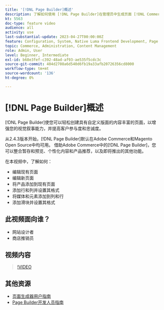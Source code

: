 ```yaml
---
title: '[!DNL Page Builder]概述'
description: 了解如何使用 [!DNL Page Builder]在管理员中生成页面 [!DNL Commerce] 存储页面。
kt: 5563
doc-type: feature video
audience: all
activity: use
last-substantial-update: 2023-04-27T00:00:00Z
feature: Configuration, System, Native Luma Frontend Development, Page Content
topic: Commerce, Administration, Content Management
role: Admin, User
level: Beginner, Intermediate
exl-id: b68e3fef-c392-48ad-af93-ae535f5cdc3c
source-git-commit: 404d2708a6d540d6fb19a33afb20726356cd8000
workflow-type: tm+mt
source-wordcount: '136'
ht-degree: 0%

---
```


# [!DNL Page Builder]概述

[!DNL Page Builder]使您可以轻松创建具有自定义版面的内容丰富的页面，以增强您的视觉叙事能力，并提高客户参与度和忠诚度。

从2.4.3版本开始，[!DNL Page Builder]默认在Adobe Commerce和Magento Open Source中均可用。 借助Adobe Commerce中的[!DNL Page Builder]，您可以整合暂存和预览、个性化内容和产品推荐，以及即将推出的其他功能。

在本视频中，了解如何：

- 编辑现有页面
- 编辑新页面
- 将产品添加到现有页面
- 添加行和列并设置其格式
- 将媒体和元素添加到列和行
- 添加滑块并设置其格式

## 此视频面向谁？

- 网站设计者
- 商店推销员

## 视频内容

>[!VIDEO](https://video.tv.adobe.com/v/3447904?quality=12&learn=on&captions=chi_hans)

## 其他资源

- [页面生成器用户指南](https://experienceleague.adobe.com/docs/commerce-admin/page-builder/guide-overview.html?lang=zh-Hans)
- [Page Builder开发人员指南](https://developer.adobe.com/commerce/frontend-core/page-builder/)
